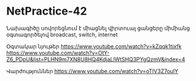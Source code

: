 # NetPractice-42
Նախագիծը սովորեցնում է միացնել վիրտուալ ցանցերը միմիանց օգտագործելով broadcast, switch, internet

Օգտակար նյութեր
https://www.youtube.com/watch?v=kZqqk1tixfk
https://www.youtube.com/watch?v=OtY-Z6_PDpU&list=PLHN9m7XN8U8HQ4KdjaLlWtSHQ3PYgQzmV&index=4

Վարժություններ
https://www.youtube.com/watch?v=oTIV3Z7oulY
